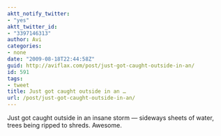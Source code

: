 ```yaml
---
aktt_notify_twitter:
- "yes"
aktt_twitter_id:
- "3397146313"
author: Avi
categories:
- none
date: "2009-08-18T22:44:58Z"
guid: http://aviflax.com/post/just-got-caught-outside-in-an/
id: 591
tags:
- tweet
title: Just got caught outside in an …
url: /post/just-got-caught-outside-in-an/
---
```

Just got caught outside in an insane storm — sideways sheets of water, trees being ripped to shreds. Awesome.